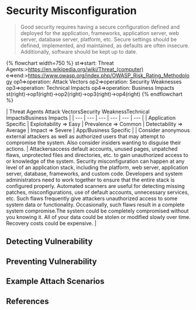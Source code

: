 # Security Misconfiguration

> Good security requires having a secure configuration defined and deployed for the application, frameworks, application server, web server, database server, platform, etc. Secure settings should be defined, implemented, and maintained, as defaults are often insecure. Additionally, software should be kept up to date.

{% flowchart width=750 %}
st=>start: Threat Agents:>https://en.wikipedia.org/wiki/Threat_(computer)
e=>end:>https://www.owasp.org/index.php/OWASP_Risk_Rating_Methodology
op1=>operation: Attack Vectors
op2=>operation: Security Weaknesses
op3=>operation: Technical Impacts
op4=>operation: Business Impacts
st(right)->op1(right)->op2(right)->op3(right)->op4(right)
{% endflowchart %}

| Threat Agents <td>Attack Vectors</td><td colspan="2">Security Weakness</td><td>Technical Impacts</td><td>Business Impacts</td> |
| --- | --- | --- | --- | --- | --- |
| Application Specific | Exploitability => Easy | Prevalence => Common | Detectability => Average | Impact => Severe | App/Business Specific |
| Consider anonymous external attackers as well as authorized users that may attempt to compromise the system. Also consider insiders wanting to disguise their actions. | Attackersaccess default accounts, unused pages, unpatched flaws, unprotected files and directories, etc. to gain unauthorized access to or knowledge of the system. <td colspan="2">Security misconfiguration can happen at any level of an application stack, including the platform, web server, application server, database, frameworks, and custom code. Developers and system administrators need to work together to ensure that the entire stack is configured properly. Automated scanners are useful for detecting missing patches, misconfigurations, use of default accounts, unnecessary services, etc.</td> <td>Such flaws frequently give attackers unauthorized access to some system data or functionality. Occasionally, such flaws result in a complete system compromise.</td><td>The system could be completely compromised without you knowing it. All of your data could be stolen or modified slowly over time. Recovery costs could be expensive.</td> |

## Detecting Vulnerability



## Preventing Vulnerability



## Example Attach Scenarios


## References

